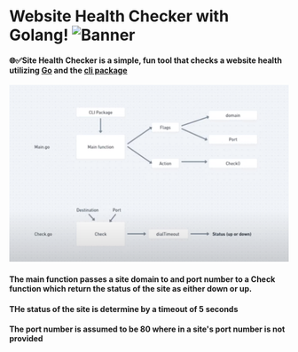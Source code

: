 # Website Health Checker with Golang! ![Banner](./assets/images/go.ico)


#### **🌐✅Site Health Checker** is a simple, fun tool that checks a website health utilizing [Go](https://go.dev/) and the [cli package](https://pkg.go.dev/github.com/urfave/cli/v2)


![Banner](./assets/images/program-plan.png)

#### The main function passes a site domain to and port number to a Check function which return the status of the site as either down or up.

#### THe status of the site is determine by a timeout of 5 seconds 

#### The port number is assumed to be 80 where in a site's port number is not provided 





